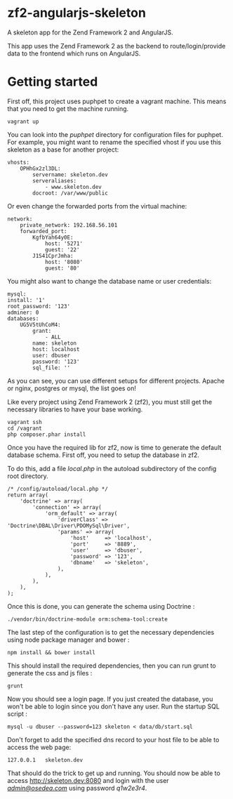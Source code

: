 zf2-angularjs-skeleton
======================

A skeleton app for the Zend Framework 2 and AngularJS.

This app uses the Zend Framework 2 as the backend to route/login/provide data to the frontend which runs on AngularJS.


Getting started
===============

First off, this project uses puphpet to create a vagrant machine. This means that you need to get the machine running.

    vagrant up

You can look into the *puphpet* directory for configuration files for puphpet. For example, you might want to rename the specified vhost if you use this skeleton as a base for another project:

    vhosts:
        OPHhGx2zl3DL:
            servername: skeleton.dev
            serveraliases:
                - www.skeleton.dev
            docroot: /var/www/public

Or even change the forwarded ports from the virtual machine:

    network:
        private_network: 192.168.56.101
        forwarded_port:
            KgfbYah64y0E:
                host: '5271'
                guest: '22'
            J1S41CprJmha:
                host: '8080'
                guest: '80'

You might also want to change the database name or user credentials:

    mysql:
    install: '1'
    root_password: '123'
    adminer: 0
    databases:
        UG5V5tUhCoM4:
            grant:
                - ALL
            name: skeleton
            host: localhost
            user: dbuser
            password: '123'
            sql_file: ''

As you can see, you can use different setups for different projects. Apache or nginx, postgres or mysql, the list goes on!

Like every project using Zend Framework 2 (zf2), you must still get the necessary libraries to have your base working.

    vagrant ssh
    cd /vagrant
    php composer.phar install

Once you have the required lib for zf2, now is time to generate the default database schema. First off, you need to setup the database in zf2.

To do this, add a file *local.php* in the autoload subdirectory of the config root directory.

    /* /config/autoload/local.php */
    return array(
        'doctrine' => array(
            'connection' => array(
                'orm_default' => array(
                    'driverClass' => 'Doctrine\DBAL\Driver\PDOMySql\Driver',
                    'params' => array(
                        'host'     => 'localhost',
                        'port'     => '8889',
                        'user'     => 'dbuser',
                        'password' => '123',
                        'dbname'   => 'skeleton',
                    ),
                ),
            ),
        ),
    );

Once this is done, you can generate the schema using Doctrine :

    ./vendor/bin/doctrine-module orm:schema-tool:create

The last step of the configuration is to get the necessary dependencies using node package manager and bower :

    npm install && bower install

This should install the required dependencies, then you can run grunt to generate the css and js files :

    grunt

Now you should see a login page. If you just created the database, you won't be able to login since you don't have any user. Run the startup SQL script :

    mysql -u dbuser --password=123 skeleton < data/db/start.sql

Don't forget to add the specified dns record to your host file to be able to access the web page:

    127.0.0.1   skeleton.dev

That should do the trick to get up and running. You should now be able to access http://skeleton.dev:8080 and login with the user *admin@osedea.com* using password *q1w2e3r4*.
